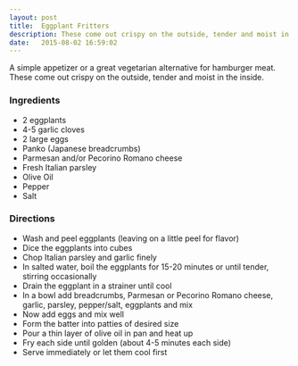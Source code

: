 ```yaml
---
layout: post
title:  Eggplant Fritters
description: These come out crispy on the outside, tender and moist in the inside. Great vegetarian alternative for hamburger meat.
date:   2015-08-02 16:59:02
---
```


A simple appetizer or a great vegetarian alternative for hamburger meat. These come out crispy on the outside, tender and moist in the inside.

### Ingredients

- 2 eggplants
- 4-5 garlic cloves
- 2 large eggs
- Panko (Japanese breadcrumbs)
- Parmesan and/or Pecorino Romano cheese
- Fresh Italian parsley
- Olive Oil
- Pepper
- Salt

### Directions

- Wash and peel eggplants (leaving on a little peel for flavor)
- Dice the eggplants into cubes
- Chop Italian parsley and garlic finely
- In salted water, boil the eggplants for 15-20 minutes or until tender, stirring occasionally
- Drain the eggplant in a strainer until cool
- In a bowl add breadcrumbs, Parmesan or Pecorino Romano cheese, garlic, parsley, pepper/salt, eggplants and mix
- Now add eggs and mix well
- Form the batter into patties of desired size
- Pour a thin layer of olive oil in pan and heat up
- Fry each side until golden (about 4-5 minutes each side)
- Serve immediately or let them cool first
